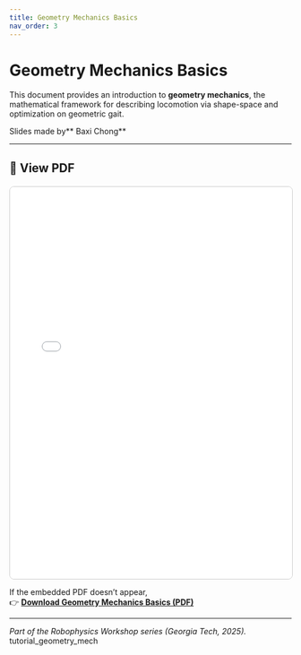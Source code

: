 ```yaml
---
title: Geometry Mechanics Basics
nav_order: 3
---
```


# Geometry Mechanics Basics

This document provides an introduction to **geometry mechanics**, the mathematical framework for describing locomotion via shape-space and optimization on geometric gait.

Slides made by** Baxi Chong**

---

## 📘 View PDF

<div style="text-align:center; margin-top:20px;">
  <iframe src="files/Geometry%20of%20locomotion.pdf"
          width="100%"
          height="700px"
          style="border:1px solid #ccc; border-radius:8px;">
  </iframe>
</div>

If the embedded PDF doesn’t appear,  
👉 [**Download Geometry Mechanics Basics (PDF)**](files/Geometry%20of%20locomotion.pdf)

---

*Part of the Robophysics Workshop series (Georgia Tech, 2025).*
tutorial_geometry_mech
